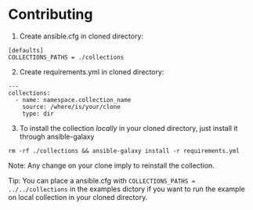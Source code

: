 # Contributing

1. Create ansible.cfg in cloned directory:

```
[defaults]
COLLECTIONS_PATHS = ./collections
```

2. Create requirements.yml in cloned directory:

```
---
collections:
  - name: namespace.collection_name
    source: /where/is/your/clone
    type: dir
```


3. To install the collection _locally_ in your cloned directory, just install it through ansible-galaxy
```shell
rm -rf ./collections && ansible-galaxy install -r requirements.yml
```

Note: Any change on your clone imply to reinstall the collection.


Tip: You can place a ansible.cfg with `COLLECTIONS_PATHS = ../../collections` in the examples dictory if you want to run the example on local collection in your cloned directory.
